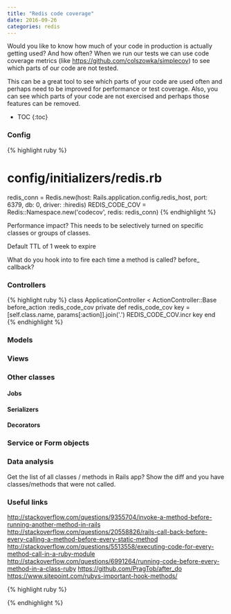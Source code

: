 ```yaml
---
title: "Redis code coverage"
date: 2016-09-26
categories: redis
---
```


Would you like to know how much of your code in production is actually getting used?  And how often?  When we run our tests we can use code coverage metrics (like https://github.com/colszowka/simplecov) to see which parts of our code are not tested.  

This can be a great tool to see which parts of your code are used often and perhaps need to be improved for performance or test coverage.  Also, you can see which parts of your code are not exercised and perhaps those features can be removed.  

* TOC
{:toc}

### Config

{% highlight ruby %}
# config/initializers/redis.rb
redis_conn = Redis.new(host: Rails.application.config.redis_host, port: 6379, db: 0, driver: :hiredis)
REDIS_CODE_COV =  Redis::Namespace.new('codecov', redis: redis_conn)
{% endhighlight %}

Performance impact?  This needs to be selectively turned on specific classes or groups of classes.  

Default TTL of 1 week to expire

What do you hook into to fire each time a method is called?  before_ callback?  

### Controllers

{% highlight ruby %}
class ApplicationController < ActionController::Base
  before_action :redis_code_cov
private
  def redis_code_cov
   key = [self.class.name, params[:action]].join('.')
   REDIS_CODE_COV.incr key
end
{% endhighlight %}


### Models


### Views


### Other classes


#### Jobs


#### Serializers


#### Decorators


### Service or Form objects



### Data analysis

Get the list of all classes / methods in Rails app?  Show the diff and you have classes/methods that were not called.  



### Useful links

http://stackoverflow.com/questions/9355704/invoke-a-method-before-running-another-method-in-rails
http://stackoverflow.com/questions/20558826/rails-call-back-before-every-calling-a-method-before-every-static-method
http://stackoverflow.com/questions/5513558/executing-code-for-every-method-call-in-a-ruby-module
http://stackoverflow.com/questions/6991264/running-code-before-every-method-in-a-class-ruby
https://github.com/PragTob/after_do
https://www.sitepoint.com/rubys-important-hook-methods/


{% highlight ruby %}

{% endhighlight %}
